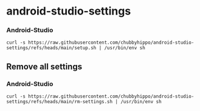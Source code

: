 # android-studio-settings
### Android-Studio
```
curl -s https://raw.githubusercontent.com/chubbyhippo/android-studio-settings/refs/heads/main/setup.sh | /usr/bin/env sh
```
## Remove all settings
### Android-Studio
```
curl -s https://raw.githubusercontent.com/chubbyhippo/android-studio-settings/refs/heads/main/rm-settings.sh | /usr/bin/env sh
```

